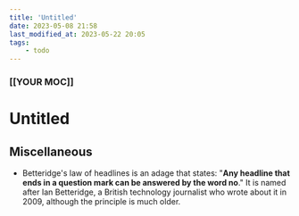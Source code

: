 ```yaml
---
title: 'Untitled'
date: 2023-05-08 21:58
last_modified_at: 2023-05-22 20:05
tags:
    - todo
---
```


### [[YOUR MOC]]

# Untitled

## Miscellaneous

-   Betteridge's law of headlines is an adage that states: "**Any headline that ends in a question mark can be answered by the word no**." It is named after Ian Betteridge, a British technology journalist who wrote about it in 2009, although the principle is much older.
